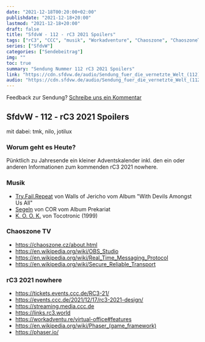 ```yaml
---
date: "2021-12-18T00:20:00+02:00"
publishdate: "2021-12-18+20:00"
lastmod: "2021-12-18+20:00"
draft: false
title: "SfdvW - 112 - rC3 2021 Spoilers"
tags: ["rC3", "CCC", "musik", "Workadventure", "Chaoszone", "ChaoszoneTV"]
series: ["SfdvW"]
categories: ["Sendebeitrag"]
img: ""
toc: true
summary: "Sendung Nummer 112 rC3 2021 Spoilers"
link: "https://cdn.sfdvw.de/audio/Sendung_fuer_die_vernetzte_Welt_(112)_2021_12_18_rC3_2021_Spoilers.mp3"
audio: "https://cdn.sfdvw.de/audio/Sendung_fuer_die_vernetzte_Welt_(112)_2021_12_18_rC3_2021_Spoilers.mp3"
---
```


<div align="center" id="example"></div>
<script src="https://cdn.podlove.org/web-player/embed.js"></script>

Feedback zur Sendung?
[Schreibe uns ein Kommentar](mailto:SfdvW@radiocorax.de)

## SfdvW - 112 - rC3 2021 Spoilers
mit dabei: tmk, nilo, jotilux

### Worum geht es Heute?
Pünktlich zu Jahresende ein kleiner Adventskalender inkl. den ein oder anderen Informationen zum kommenden rC3 2021 nowhere. 

### Musik
* [Try.Fail.Repeat](https://www.youtube.com/watch?v=MWefSko7ULQ) von Walls of Jericho vom Album "With Devils Amongst Us All"
* [Segeln](https://www.youtube.com/watch?v=V9bwo4N1AAE) von COR vom Album Prekariat
* [K. O. O. K.](https://www.youtube.com/watch?v=9hI9x8zO9tU) von Tocotronic (1999)

### Chaoszone TV
* https://chaoszone.cz/about.html
* https://en.wikipedia.org/wiki/OBS_Studio
* https://en.wikipedia.org/wiki/Real_Time_Messaging_Protocol
* https://en.wikipedia.org/wiki/Secure_Reliable_Transport

### rC3 2021 nowhere
* https://tickets.events.ccc.de/RC3-21/
* https://events.ccc.de/2021/12/17/rc3-2021-design/
* https://streaming.media.ccc.de
* https://links.rc3.world
* https://workadventu.re/virtual-office#features
* https://en.wikipedia.org/wiki/Phaser_(game_framework)
* https://phaser.io/

<script>
  podlovePlayer('#example', '/blog/sfdvw112.json');
</script>
